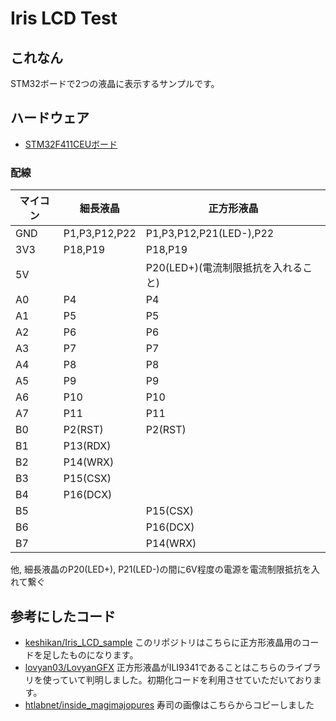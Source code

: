 # Iris LCD Test

## これなん

STM32ボードで2つの液晶に表示するサンプルです。


## ハードウェア

* [STM32F411CEUボード](https://github.com/WeActTC/MiniF4-STM32F4x1)

### 配線

| マイコン | 細長液晶 | 正方形液晶 |
|----|----|----|
| GND | P1,P3,P12,P22 | P1,P3,P12,P21(LED-),P22 |
| 3V3 | P18,P19 | P18,P19 |
| 5V |  | P20(LED+)(電流制限抵抗を入れること) |
| A0 | P4 | P4 |
| A1 | P5 | P5 |
| A2 | P6 | P6 |
| A3 | P7 | P7 |
| A4 | P8 | P8 |
| A5 | P9 | P9 |
| A6 | P10 | P10 |
| A7 | P11 | P11 |
| B0 | P2(RST) | P2(RST) |
| B1 | P13(RDX) |  |
| B2 | P14(WRX) |  |
| B3 | P15(CSX) |  |
| B4 | P16(DCX) |  |
| B5 |  | P15(CSX) |
| B6 |  | P16(DCX) |
| B7 |  | P14(WRX) |


他, 細長液晶のP20(LED+), P21(LED-)の間に6V程度の電源を電流制限抵抗を入れて繋ぐ


## 参考にしたコード

* [keshikan/Iris_LCD_sample](https://github.com/keshikan/Iris_LCD_sample) このリポジトリはこちらに正方形液晶用のコードを足したものになります。
* [lovyan03/LovyanGFX](https://github.com/lovyan03/LovyanGFX) 正方形液晶がILI9341であることはこちらのライブラリを使っていて判明しました。初期化コードを利用させていただいております。
* [htlabnet/inside_magimajopures](https://github.com/htlabnet/inside_magimajopures) 寿司の画像はこちらからコピーしました